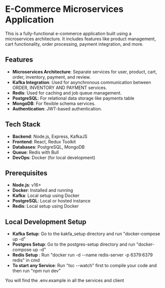 # E-Commerce Microservices Application

This is a fully-functional e-commerce application built using a microservices architecture. It includes features like product management, cart functionality, order processing, payment integration, and more.

## Features
- **Microservices Architecture**: Separate services for user, product, cart, order, inventory, payment, and review.
- **Kafka Integration**: Used for asynchronous communication between ORDER, INVENTORY AND PAYMENT services.
- **Redis**: Used for caching and job queue management.
- **PostgreSQL**: For relational data storage like payments table
- **MongoDB**: For flexible schema services.
- **Authentication**: JWT-based authentication.

## Tech Stack
- **Backend**: Node.js, Express, KafkaJS
- **Frontend**: React, Redux Toolkit
- **Databases**: PostgreSQL, MongoDB
- **Queue**: Redis with Bull
- **DevOps**: Docker (for local development)

## Prerequisites
- **Node.js**: v16+
- **Docker**: Installed and running
- **Kafka**: Local setup using Docker
- **PostgreSQL**: Local or hosted instance
- **Redis**: Local setup using Docker

## Local Development Setup
- **Kafka Setup**: Go to the kakfa_setup directory and run "docker-compose up -d"
- **Postgres Setup**: Go to the postgres-setup directory and run "docker-compose up -d"
- **Redis Setup** : Run "docker run -d --name redis-server -p 6379:6379 redis" in cmd
- **To start any Service**: Run "tsc --watch" first to compile your code and then run "npm run dev"


You will find the .env.example in all the services and client

